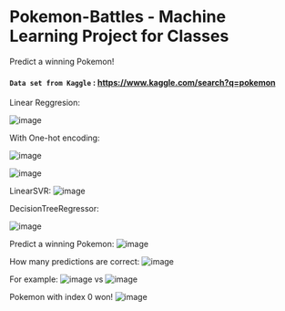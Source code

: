 # Pokemon-Battles - Machine Learning Project for Classes

Predict a winning Pokemon!

#### `Data set from Kaggle` : https://www.kaggle.com/search?q=pokemon

Linear Reggresion:

![image](https://user-images.githubusercontent.com/50525581/163991048-a752c870-50c6-442f-bfb4-5789f380b1c6.png)


 
With One-hot encoding:


![image](https://user-images.githubusercontent.com/50525581/163991085-4722e273-de0a-46c7-a884-ce6d6c8db61c.png)


![image](https://user-images.githubusercontent.com/50525581/163988802-b8dfdfb4-e396-43c5-92be-0ea7d46f4bad.png)

LinearSVR:
![image](https://user-images.githubusercontent.com/50525581/163989423-df51d475-61e0-4923-9ee2-fc633069d490.png)

DecisionTreeRegressor:

![image](https://user-images.githubusercontent.com/50525581/163989450-4e5fafc4-5397-4ed7-93db-c17bc6210d6a.png)


Predict a winning Pokemon:
![image](https://user-images.githubusercontent.com/50525581/163989572-f5745ac4-c2d8-4423-ba24-93bc458ca271.png)

How many predictions are correct:
![image](https://user-images.githubusercontent.com/50525581/163989551-9738a15c-5e16-4dcb-b244-876285d5e9ce.png)

For example:
![image](https://user-images.githubusercontent.com/50525581/163989688-b42e9da5-cc74-4018-ba7d-fa78bbd791e0.png)
vs
![image](https://user-images.githubusercontent.com/50525581/163989708-eadd128c-19a5-4b2f-b41f-c308a13cd5e3.png)

Pokemon with index 0 won!
![image](https://user-images.githubusercontent.com/50525581/163989736-9f5bb058-7f16-4491-b0e9-19028dfcb404.png)
